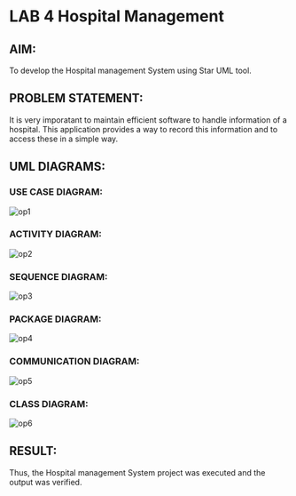 # LAB 4 Hospital Management
## AIM:
To develop the Hospital management System using Star UML tool.
## PROBLEM STATEMENT:
It is very imporatant to maintain efficient software to handle information of a hospital.
This application provides a way to record this information and to access these in a simple way.
## UML DIAGRAMS:
### USE CASE DIAGRAM:
![op1](https://github.com/PAARKAVYB/LAB-4-Hospital-Management/assets/93509383/e88a05e7-d5c6-40e2-8825-9ae76302d21a)
### ACTIVITY DIAGRAM:
![op2](https://github.com/PAARKAVYB/LAB-4-Hospital-Management/assets/93509383/49b1e32b-40e0-4c7e-9d5d-880b583c6f6e)
### SEQUENCE DIAGRAM:
![op3](https://github.com/PAARKAVYB/LAB-4-Hospital-Management/assets/93509383/03715ba0-572e-4d14-92ae-13e7a685b755)
### PACKAGE DIAGRAM:
![op4](https://github.com/PAARKAVYB/LAB-4-Hospital-Management/assets/93509383/2397a23d-4288-40c5-ae6f-eb39ee4c94c8)
### COMMUNICATION DIAGRAM:
![op5](https://github.com/PAARKAVYB/LAB-4-Hospital-Management/assets/93509383/36b3125d-e387-45d9-b427-4149597c48d7)
### CLASS DIAGRAM:
![op6](https://github.com/PAARKAVYB/LAB-4-Hospital-Management/assets/93509383/b484b6f0-4a49-4adf-b16a-cee803819f40)
## RESULT:
Thus, the Hospital management System project was executed and the output was verified.
